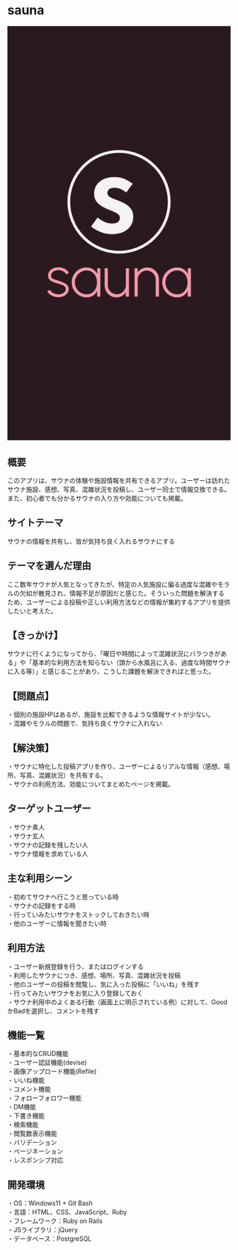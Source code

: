 # sauna
![サウナのロゴ](readme_images/sauna-story.png)
## 概要
このアプリは、サウナの体験や施設情報を共有できるアプリ。ユーザーは訪れたサウナ施設、感想、写真、混雑状況を投稿し、ユーザー同士で情報交換できる。また、初心者でも分かるサウナの入り方や効能についても掲載。

## サイトテーマ
サウナの情報を共有し、皆が気持ち良く入れるサウナにする

## テーマを選んだ理由
ここ数年サウナが人気となってきたが、特定の人気施設に偏る過度な混雑やモラルの欠如が散見され、情報不足が原因だと感じた。そういった問題を解決するため、ユーザーによる投稿や正しい利用方法などの情報が集約するアプリを提供したいと考えた。

## 【きっかけ】
サウナに行くようになってから、「曜日や時間によって混雑状況にバラつきがある」や「基本的な利用方法を知らない（頭から水風呂に入る、過度な時間サウナに入る等）」と感じることがあり、こうした課題を解決できればと思った。

## 【問題点】
・個別の施設HPはあるが、施設を比較できるような情報サイトが少ない。  
・混雑やモラルの問題で、気持ち良くサウナに入れない

## 【解決策】
・サウナに特化した投稿アプリを作り、ユーザーによるリアルな情報（感想、場所、写真、混雑状況）を共有する。  
・サウナの利用方法、効能についてまとめたページを掲載。
##  ターゲットユーザー  
・サウナ素人  
・サウナ玄人  
・サウナの記録を残したい人  
・サウナ情報を求めている人 
##  主な利用シーン
・初めてサウナへ行こうと思っている時  
・サウナの記録をする時  
・行っていみたいサウナをストックしておきたい時  
・他のユーザーに情報を聞きたい時
##  利用方法
・ユーザー新規登録を行う、またはログインする  
・利用したサウナにつき、感想、場所、写真、混雑状況を投稿  
・他のユーザーの投稿を閲覧し、気に入った投稿に「いいね」を残す  
・行ってみたいサウナをお気に入り登録しておく  
・サウナ利用中のよくある行動（画面上に明示されている例）に対して、GoodかBadを選択し、コメントを残す
##  機能一覧
・基本的なCRUD機能  
・ユーザー認証機能(devise)  
・画像アップロード機能(Refile)  
・いいね機能  
・コメント機能  
・フォローフォロワー機能  
・DM機能  
・下書き機能  
・検索機能  
・閲覧数表示機能  
・バリデーション  
・ページネーション  
・レスポンシブ対応  
##  開発環境
・OS：Windows11 + Git Bash  
・言語：HTML、CSS、JavaScript、Ruby  
・フレームワーク：Ruby on Rails  
・JSライブラリ：jQuery  
・データベース：PostgreSQL

